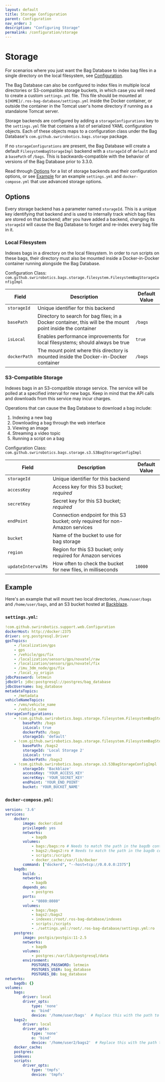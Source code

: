 ```yaml
---
layout: default
title: Storage Configuration
parent: Configuration
nav_order: 3
description: "Configuring Storage"
permalink: /configuration/storage
---
```


# Storage

For scenarios where you just want the Bag Database to index bag files in a single directory on
the local filesystem, see [Configuration](configuration.md).

The Bag Database can also be configured to index files in multiple local directories or S3-compatible
storage buckets, in which case you will need to create a custom `settings.yml` file.  This file
should be mounted at `${HOME}/.ros-bag-database/settings.yml` inside the Docker container, or outside
the container in the Tomcat user's home directory if running as a standalone Tomcat server.

Storage backends are configured by adding a `storageConfigurations` key to the `settings.yml` file
that contains a list of serialized YAML configuration objects.  Each of these objects maps to a
configuration class under the Bag Database's `com.github.swrirobotics.bags.storage` package.

If no `storageConfigurations` are present, the Bag Database will create a default
`FilesystemBagStorageImpl` backend with a `storageId` of `default` and a `basePath` of `/bags`.  This
is backwards-compatible with the behavior of versions of the Bag Database prior to 3.3.0.

Read through [Options](#options) for a list of storage backends and their configuration options, or
see [Example](#example) for an example `settings.yml` and `docker-compose.yml` that use advanced storage
options.

## Options

Every storage backend has a parameter named `storageId`.  This is a unique key identifying that backend
and is used to internally track which bag files are stored on that backend; after you have added a
backend, changing its `storageId` will cause the Bag Database to forget and re-index every bag file
in it.

### Local Filesystem

Indexes bags in a directory on the local filesystem.  In order to run scripts on these bags, their
directory must also be mounted inside a Docker-in-Docker container running alongside the Bag Database.

Configuration Class: `com.github.swrirobotics.bags.storage.filesystem.FilesystemBagStorageConfigImpl`

| Field | Description | Default Value |
| ----- | ----------- | ------------- |
| `storageId` | Unique identifier for this backend | |
| `basePath` | Directory to search for bag files; in a Docker container, this will be the mount point inside the container | `/bags` |
| `isLocal` | Enables performance improvements for local filesystems; should always be true | `true` |
| `dockerPath` | The mount point where this directory is mounted inside the Docker-in-Docker container | `/bags` |

### S3-Compatible Storage

Indexes bags in an S3-compatible storage service.  The service will be polled at a specified interval
for new bags.  Keep in mind that the API calls and downloads from this service may incur charges.

Operations that can cause the Bag Database to download a bag include:
1. Indexing a new bag
2. Downloading a bag through the web interface
3. Viewing an image
4. Streaming a video topic
5. Running a script on a bag

Configuration Class: `com.github.swrirobotics.bags.storage.s3.S3BagStorageConfigImpl`

| Field | Description | Default Value |
| ----- | ----------- | ------------- |
| `storageId` | Unique identifier for this backend | |
| `accessKey` | Access key for this S3 bucket; *required* | |
| `secretKey` | Secret key for this S3 bucket; *required* | |
| `endPoint` | Connection endpoint for this S3 bucket; only required for non-Amazon services | |
| `bucket` | Name of the bucket to use for bag storage | |
| `region` | Region for this S3 bucket; only required for Amazon services | |
| `updateIntervalMs` | How often to check the bucket for new files, in milliseconds | `10000` |

## Example

Here's an example that will mount two local directories, `/home/user/bags` and `/home/user/bags`, and
an S3 bucket hosted at [Backblaze](https://www.backblaze.com/).

### `settings.yml`:

```yaml
!com.github.swrirobotics.support.web.Configuration
dockerHost: http://docker:2375
driver: org.postgresql.Driver
gpsTopics:
    - /localization/gps
    - gps
    - /vehicle/gps/fix
    - /localization/sensors/gps/novatel/raw
    - /localization/sensors/gps/novatel/fix
    - /imu_3dm_node/gps/fix
    - /local_xy_origin
jdbcPassword: letmein
jdbcUrl: jdbc:postgresql://postgres/bag_database
jdbcUsername: bag_database
metadataTopics:
    - /metadata
vehicleNameTopics:
    - /vms/vehicle_name
    - /vehicle_name
storageConfigurations:
    - !com.github.swrirobotics.bags.storage.filesystem.FilesystemBagStorageConfigImpl
        basePath: /bags
        isLocal: true
        dockerPath: /bags
        storageId: 'default'
    - !com.github.swrirobotics.bags.storage.filesystem.FilesystemBagStorageConfigImpl
        basePath: /bags2
        storageId: 'Local Storage 2'
        isLocal: true
        dockerPath: /bags2
    - !com.github.swrirobotics.bags.storage.s3.S3BagStorageConfigImpl
        storageId: 'Backblaze'
        accessKey: 'YOUR_ACCESS_KEY'
        secretKey: 'YOUR_SECRET_KEY'
        endPoint: 'YOUR_END_POINT'
        bucket: 'YOUR_BUCKET_NAME'
```

### `docker-compose.yml`:

```yaml
version: '3.6'
services:
    docker:
        image: docker:dind
        privileged: yes
        networks:
            - bagdb
        volumes:
            - bags:/bags:ro # Needs to match the path in the bagdb container
            - bags2:/bags2:ro # Needs to match the path in the bagdb container
            - scripts:/scripts
            - docker_cache:/var/lib/docker
        command: ["dockerd", "--host=tcp://0.0.0.0:2375"]
    bagdb:
        build: .
        networks:
            - bagdb
        depends_on:
            - postgres
        ports:
            - "8080:8080"
        volumes:
            - bags:/bags
            - bags2:/bags2
            - indexes:/root/.ros-bag-database/indexes
            - scripts:/scripts
            - ./settings.yml:/root/.ros-bag-database/settings.yml:ro
    postgres:
        image: postgis/postgis:11-2.5
        networks:
            - bagdb
        volumes:
            - postgres:/var/lib/postgresql/data
        environment:
            POSTGRES_PASSWORD: letmein
            POSTGRES_USER: bag_database
            POSTGRES_DB: bag_database
networks:
    bagdb: {}
volumes:
    bags:
        driver: local
        driver_opts:
            type: 'none'
            o: 'bind'
            device: '/home/user/bags'  # Replace this with the path to your bag files
    bags2:
        driver: local
        driver_opts:
            type: 'none'
            o: 'bind'
            device: '/home/user2/bags2'  # Replace this with the path to your other bag files
    docker_cache:
    postgres:
    indexes:
    scripts:
        driver_opts:
            type: 'tmpfs'
            device: 'tmpfs'
```